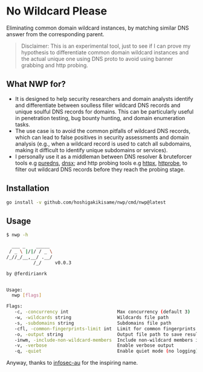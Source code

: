 # No Wildcard Please
Eliminating common domain wildcard instances, by matching similar DNS answer from the corresponding parent.

> Disclaimer: This is an experimental tool, just to see if I can prove my hypothesis to differentiate common domain wildcard instances and the actual unique one using DNS proto to avoid using banner grabbing and http probing.

## What NWP for?
- It is designed to help security researchers and domain analysts identify and differentiate between soulless filler wildcard DNS records and unique soulful DNS records for domains. This can be particularly useful in penetration testing, bug bounty hunting, and domain enumeration tasks.
- The use case is to avoid the common pitfalls of wildcard DNS records, which can lead to false positives in security assessments and domain analysis (e.g., when a wildcard record is used to catch all subdomains, making it difficult to identify unique subdomains or services).
- I personally use it as a middleman between DNS resolver & bruteforcer tools e.g [puredns](https://github.com/d3mondev/puredns), [dnsx](https://github.com/projectdiscovery/dnsx); and http probing tools e.g [httpx](https://github.com/projectdiscovery/httpx), [httprobe](https://github.com/tomnomnom/httprobe), to filter out wildcard DNS records before they reach the probing stage.

## Installation
```bash
go install -v github.com/hoshigakikisame/nwp/cmd/nwp@latest
```

## Usage
```bash
$ nwp -h

  ___ _    _____
 / _ \ |/|/ / _ \
/_//_/__,__/ .__/
          /_/     v0.0.3

by @ferdirianrk


Usage:
  nwp [flags]

Flags:
   -c, -concurrency int                  Max concurrency (default 3)
   -w, -wildcards string                 Wildcards file path
   -s, -subdomains string                Subdomains file path
   -cfl, -common-fingerprints-limit int  Limit for common fingerprints to be generated (default 7)
   -o, -output string                    Output file path to save results
   -inwm, -include-non-wildcard-members  Include non-wildcard members in the output
   -v, -verbose                          Enable verbose output
   -q, -quiet                            Enable quiet mode (no logging)
```


Anyway, thanks to [infosec-au](https://github.com/infosec-au) for the inspiring name.